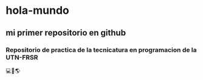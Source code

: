 # hola-mundo

## mi primer repositorio en github

### Repositorio de practica de la tecnicatura en programacion de la UTN-FRSR
💻👋🌎
